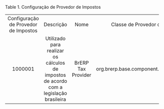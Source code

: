 <div id="d238973e1" class="table">

<div class="table-title">

Table 1. Configuração de Provedor de
Impostos

</div>

<div class="table-contents">

|                                      |                                                                                       |                    |                                           |     |
| :----------------------------------: | :-----------------------------------------------------------------------------------: | :----------------: | :---------------------------------------: | :-: |
| Configuração de Provedor de Impostos |                                       Descrição                                       |        Nome        |      Classe de Provedor de Impostos       | URL |
|               1000001                | Utilizado para realizar os cálculos de impostos de acordo com a legislação brasileira | BrERP Tax Provider | org.brerp.base.component.BrERPTaxProvider |     |

</div>

</div>
